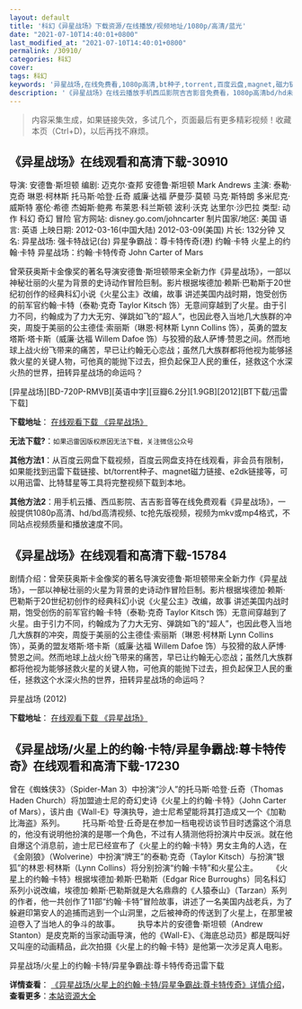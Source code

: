 ```yaml
---
layout: default
title: '科幻《异星战场》下载资源/在线播放/视频地址/1080p/高清/蓝光'
date: "2021-07-10T14:40:01+0800"
last_modified_at: "2021-07-10T14:40:01+0800"
permalink: /30910/
categories: 科幻
cover:
tags: 科幻
keywords: '异星战场,在线免费看,1080p高清,bt种子,torrent,百度云盘,magnet,磁力链,迅雷下载资源'
description: '《异星战场》在线云播放手机西瓜影院吉吉影音免费看，1080p高清bd/hd未删减完整版和tc抢先枪版，mkv/mp4格式，附带bt/torrent种子、magnet/磁力链、百度云盘、网盘资源迅雷下载链接'
---
```


>内容采集生成，如果链接失效，多试几个，页面最后有更多精彩视频！收藏本页（Ctrl+D)，以后再找不麻烦。


## 《异星战场》在线观看和高清下载-30910

导演: 安德鲁·斯坦顿 编剧: 迈克尔·查邦 安德鲁·斯坦顿 Mark Andrews 主演: 泰勒·克奇 琳恩·柯林斯 托马斯·哈登·丘奇 威廉·达福 萨曼莎·莫顿 马克·斯特朗 多米尼克·威斯特 塞伦·希德 杰姆斯·鲍弗 布莱恩·科兰斯顿 波利·沃克 达里尔·沙巴拉 类型: 动作 科幻 奇幻 冒险 官方网站: disney.go.com/johncarter 制片国家/地区: 美国 语言: 英语 上映日期: 2012-03-16(中国大陆) 2012-03-09(美国) 片长: 132分钟 又名: 异星战场: 强卡特战记(台) 异星争霸战：尊卡特传奇(港) 约翰·卡特 火星上的约翰·卡特 异星战场：约翰·卡特传奇 John Carter of Mars

曾荣获奥斯卡金像奖的著名导演安德鲁·斯坦顿带来全新力作《异星战场》，一部以神秘壮丽的火星为背景的史诗动作冒险巨制。影片根据埃德加·赖斯·巴勒斯于20世纪初创作的经典科幻小说《火星公主》改编，故事 讲述美国内战时期，饱受创伤的前军官约翰·卡特（泰勒·克奇 Taylor Kitsch 饰）无意间穿越到了火星。由于引力不同，约翰成为了力大无穷、弹跳如飞的“超人”，也因此卷入当地几大族群的冲突，周旋于美丽的公主德佳·索丽斯（琳恩·柯林斯 Lynn Collins 饰），英勇的盟友塔斯·塔卡斯（威廉·达福 Willem Dafoe 饰）与狡猾的敌人萨博·赞恩之间。然而地球上战火纷飞带来的痛苦，早已让约翰无心恋战；虽然几大族群都将他视为能够拯救火星的关键人物，可他真的能抛下过去，担负起保卫人民的重任，拯救这个水深火热的世界，扭转异星战场的命运吗？


[异星战场][BD-720P-RMVB][英语中字][豆瓣6.2分][1.9GB][2012][BT下载/迅雷下载]

**下载地址**： [在线观看下载 《异星战场》](https://www.btdx8.com/torrent/john_carter_2012.html) 


**无法下载?**：`如果迅雷因版权原因无法下载，关注微信公众号 `

**其他方法1**：从百度云网盘下载视频，百度云网盘支持在线观看，非会员有限制，如果能找到迅雷下载链接、bt/torrent种子、magnet磁力链接、e2dk链接等，可以用迅雷、比特彗星等工具将完整视频下载到本地。

**其他方法2**：用手机云播、西瓜影院、吉吉影音等在线免费观看《异星战场》，一般提供1080p高清、hd/bd高清视频、tc抢先版视频，视频为mkv或mp4格式，不同站点视频质量和播放速度不同。


## 《异星战场》在线观看和高清下载-15784

剧情介绍：曾荣获奥斯卡金像奖的著名导演安德鲁·斯坦顿带来全新力作《异星战场》，一部以神秘壮丽的火星为背景的史诗动作冒险巨制。影片根据埃德加·赖斯·巴勒斯于20世纪初创作的经典科幻小说《火星公主》改编，故事 讲述美国内战时期，饱受创伤的前军官约翰·卡特（泰勒·克奇 Taylor Kitsch 饰）无意间穿越到了火星。由于引力不同，约翰成为了力大无穷、弹跳如飞的“超人”，也因此卷入当地几大族群的冲突，周旋于美丽的公主德佳·索丽斯（琳恩·柯林斯 Lynn Collins 饰），英勇的盟友塔斯·塔卡斯（威廉·达福 Willem Dafoe 饰）与狡猾的敌人萨博·赞恩之间。然而地球上战火纷飞带来的痛苦，早已让约翰无心恋战；虽然几大族群都将他视为能够拯救火星的关键人物，可他真的能抛下过去，担负起保卫人民的重任，拯救这个水深火热的世界，扭转异星战场的命运吗？


异星战场 (2012)

**下载地址**： [在线观看下载 《异星战场》](https://www.btbtdy.me/btdy/dy4424.html) 


## 《异星战场/火星上的约翰·卡特/异星争霸战:尊卡特传奇》在线观看和高清下载-17230

曾在《蜘蛛侠3》（Spider-Man 3）中扮演“沙人”的托马斯·哈登·丘奇（Thomas Haden Church）将加盟迪士尼的奇幻史诗《火星上的约翰&middot;卡特》（John Carter of Mars），该片由《Wall-E》导演执导，迪士尼希望能将其打造成又一个《加勒比海盗》系列。 　　托马斯&middot;哈登·丘奇是在参加一档电视访谈节目时透露这个消息的，他没有说明他扮演的是哪一个角色，不过有人猜测他将扮演片中反派。就在他自爆这个消息前，迪士尼已经宣布了《火星上的约翰&middot;卡特》男女主角的人选，在《金刚狼》（Wolverine）中扮演“牌王”的泰勒&middot;克奇（Taylor Kitsch）与扮演“银狐”的林恩&middot;柯林斯（Lynn Collins）将分别扮演“约翰·卡特”和火星公主。 　　《火星上的约翰&middot;卡特》根据埃德加·赖斯·巴勒斯（Edgar Rice Burroughs）同名科幻系列小说改编，埃德加&middot;赖斯·巴勒斯就是大名鼎鼎的《人猿泰山》（Tarzan）系列的作者，他一共创作了11部&ldquo;约翰·卡特”冒险故事，讲述了一名美国内战老兵，为了躲避印第安人的追捕而逃到一个山洞里，之后被神奇的传送到了火星上，在那里被迫卷入了当地人的争斗的故事。 　　执导本片的安德鲁·斯坦顿（Andrew Stanton）是皮克斯的当家动画导演，他的《Wall-E》、《海底总动员》都是既叫好又叫座的动画精品，此次拍摄《火星上的约翰&middot;卡特》是他第一次涉足真人电影。


异星战场/火星上的约翰·卡特/异星争霸战:尊卡特传奇迅雷下载

**详情查看**： [《异星战场/火星上的约翰·卡特/异星争霸战:尊卡特传奇》详情介绍](/movie/17230/)， **查看更多**：[本站资源大全](/movie/t/all/)

